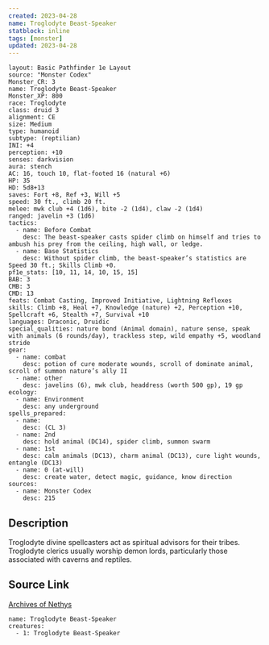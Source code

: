 ```yaml
---
created: 2023-04-28
name: Troglodyte Beast-Speaker
statblock: inline
tags: [monster]
updated: 2023-04-28
---
```

```statblock
layout: Basic Pathfinder 1e Layout
source: "Monster Codex"
Monster_CR: 3
name: Troglodyte Beast-Speaker
Monster_XP: 800
race: Troglodyte
class: druid 3
alignment: CE
size: Medium
type: humanoid
subtype: (reptilian)
INI: +4
perception: +10
senses: darkvision
aura: stench
AC: 16, touch 10, flat-footed 16 (natural +6)
HP: 35
HD: 5d8+13
saves: Fort +8, Ref +3, Will +5
speed: 30 ft., climb 20 ft.
melee: mwk club +4 (1d6), bite -2 (1d4), claw -2 (1d4)
ranged: javelin +3 (1d6)
tactics:
  - name: Before Combat
    desc: The beast-speaker casts spider climb on himself and tries to ambush his prey from the ceiling, high wall, or ledge.
  - name: Base Statistics
    desc: Without spider climb, the beast-speaker’s statistics are Speed 30 ft.; Skills Climb +0.
pf1e_stats: [10, 11, 14, 10, 15, 15]
BAB: 3
CMB: 3
CMD: 13
feats: Combat Casting, Improved Initiative, Lightning Reflexes
skills: Climb +8, Heal +7, Knowledge (nature) +2, Perception +10, Spellcraft +6, Stealth +7, Survival +10
languages: Draconic, Druidic
special_qualities: nature bond (Animal domain), nature sense, speak with animals (6 rounds/day), trackless step, wild empathy +5, woodland stride
gear:
  - name: combat
    desc: potion of cure moderate wounds, scroll of dominate animal, scroll of summon nature’s ally II
  - name: other
    desc: javelins (6), mwk club, headdress (worth 500 gp), 19 gp
ecology:
  - name: Environment
    desc: any underground
spells_prepared:
  - name:
    desc: (CL 3)
  - name: 2nd
    desc: hold animal (DC14), spider climb, summon swarm
  - name: 1st
    desc: calm animals (DC13), charm animal (DC13), cure light wounds, entangle (DC13)
  - name: 0 (at-will)
    desc: create water, detect magic, guidance, know direction
sources:
  - name: Monster Codex
    desc: 215
```
## Description
Troglodyte divine spellcasters act as spiritual advisors for their tribes. Troglodyte clerics usually worship demon lords, particularly those associated with caverns and reptiles.
## Source Link
[Archives of Nethys](https://aonprd.com/MonsterDisplay.aspx?ItemName=Troglodyte%20Beast-Speaker)
```encounter-table
name: Troglodyte Beast-Speaker
creatures:
  - 1: Troglodyte Beast-Speaker
```
